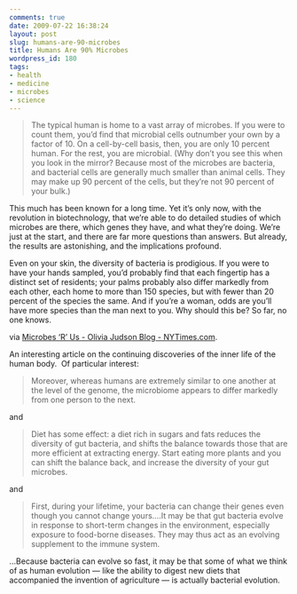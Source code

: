 ```yaml
---
comments: true
date: 2009-07-22 16:38:24
layout: post
slug: humans-are-90-microbes
title: Humans Are 90% Microbes
wordpress_id: 180
tags:
- health
- medicine
- microbes
- science
---
```


> The typical human is home to a vast array of microbes. If you were to count them, you’d find that microbial cells outnumber your own by a factor of 10. On a cell-by-cell basis, then, you are only 10 percent human. For the rest, you are microbial. (Why don’t you see this when you look in the mirror? Because most of the microbes are bacteria, and bacterial cells are generally much smaller than animal cells. They may make up 90 percent of the cells, but they’re not 90 percent of your bulk.)

This much has been known for a long time. Yet it’s only now, with the revolution in biotechnology, that we’re able to do detailed studies of which microbes are there, which genes they have, and what they’re doing. We’re just at the start, and there are far more questions than answers. But already, the results are astonishing, and the implications profound.

Even on your skin, the diversity of bacteria is prodigious. If you were to have your hands sampled, you’d probably find that each fingertip has a distinct set of residents; your palms probably also differ markedly from each other, each home to more than 150 species, but with fewer than 20 percent of the species the same. And if you’re a woman, odds are you’ll have more species than the man next to you. Why should this be? So far, no one knows.


via [Microbes ‘R’ Us - Olivia Judson Blog - NYTimes.com](http://judson.blogs.nytimes.com/2009/07/21/microbes-r-us/).

An interesting article on the continuing discoveries of the inner life of the human body.  Of particular interest:


> Moreover, whereas humans are extremely similar to one another at the level of the genome, the microbiome appears to differ markedly from one person to the next.


and


> Diet has some effect: a diet rich in sugars and fats reduces the diversity of gut bacteria, and shifts the balance towards those that are more efficient at extracting energy. Start eating more plants and you can shift the balance back, and increase the diversity of your gut microbes.


and


> First, during your lifetime, your bacteria can change their genes even though you cannot change yours....It may be that gut bacteria evolve in response to short-term changes in the environment, especially exposure to food-borne diseases. They may thus act as an evolving supplement to the immune system.

...Because bacteria can evolve so fast, it may be that some of what we think of as human evolution — like the ability to digest new diets that accompanied the invention of agriculture — is actually bacterial evolution.
